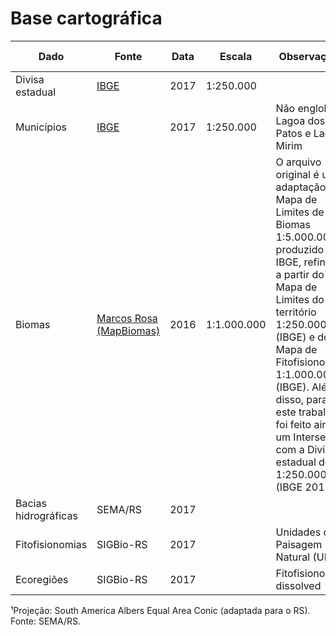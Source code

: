 # Base cartográfica

Dado | Fonte | Data | Escala | Observações | Área total (km²)¹
---- | ----- | --------- | ------ | ----------- | ---
Divisa estadual | [IBGE](http://servicodados.ibge.gov.br/Download/Download.ashx?u=geoftp.ibge.gov.br/cartas_e_mapas/bases_cartograficas_continuas/bc250/versao2017/shapefile/Limites_v2017.zip) | 2017 | 1:250.000 | | 281.647,998
Municípios | [IBGE](http://servicodados.ibge.gov.br/Download/Download.ashx?u=geoftp.ibge.gov.br/cartas_e_mapas/bases_cartograficas_continuas/bc250/versao2017/shapefile/Limites_v2017.zip) | 2017 | 1:250.000 | Não engloba Lagoa dos Patos e Lagoa Mirim | 268.409,174
Biomas | [Marcos Rosa (MapBiomas)](http://mapbiomas.org/pages/database/reference_maps) | 2016 | 1:1.000.000 | O arquivo original é uma adaptação do Mapa de Limites de Biomas 1:5.000.000 produzido pelo IBGE, refinado a partir do Mapa de Limites do território 1:250.000 (IBGE) e do Mapa de Fitofisionomias 1:1.000.000 (IBGE). Além disso, para este trabalho foi feito ainda um Intersect com a Divisa estadual do RS 1:250.000 (IBGE 2017) | 268.641,175
Bacias hidrográficas | SEMA/RS | 2017 | | | 281.687,721
Fitofisionomias | SIGBio-RS | 2017 | | Unidades de Paisagem Natural (UPN) |
Ecoregiões | SIGBio-RS | 2017 | | Fitofisionomias dissolved |

¹Projeção: South America Albers Equal Area Conic (adaptada para o RS). Fonte: SEMA/RS.
